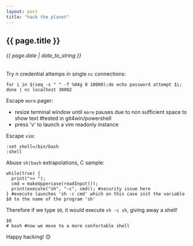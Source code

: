 ```yaml
---
layout: post
title: "hack the planet"
---
```


## {{ page.title }}

###### {{ page.date | date_to_string }}

Try n credential attemps in single `nc` connections:

    for i in $(seq -s " " -f %04g 0 10000);do echo password attempt $i; done | nc localhost 30002

Escape `more` pager:

 * resize terminal window until `more` pauses due to non sufficient space to show text #tested in git4win/powershell
 * press 'v' to launch a vim readonly instance

Escape `vim`:

    :set shell=/bin/bash
    :shell

Abuse `sh|bash` extrapolations, C sample:

    while(true) {
      print(">> ");
      cmd = makeUppercase(readInput());
      print(execute("sh", "-c", cmd)); #security issue here
    } #execute launches 'sh -c cmd' which on this case init the variable $0 to the name of the program 'sh'

Therefore if we type `$0`, it would execute `sh -c sh`, giving away a shell!

    $0
    # bash #now we move to a more confortable shell

Happy hacking! &#128522;
